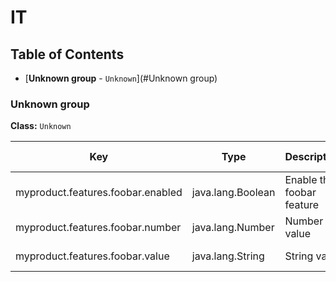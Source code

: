 # IT
## Table of Contents
* [**Unknown group** - `Unknown`](#Unknown group)


### Unknown group
**Class:** `Unknown`

|Key|Type|Description|Default value|Deprecation|
|---|----|-----------|-------------|-----------|
| myproduct.features.foobar.enabled| java.lang.Boolean| Enable the foobar feature| true| | 
| myproduct.features.foobar.number| java.lang.Number| Number value| 12.99| | 
| myproduct.features.foobar.value| java.lang.String| String value| Hello world| | 



